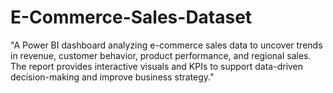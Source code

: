# E-Commerce-Sales-Dataset
"A Power BI dashboard analyzing e-commerce sales data to uncover trends in revenue, customer behavior, product performance, and regional sales. The report provides interactive visuals and KPIs to support data-driven decision-making and improve business strategy."
